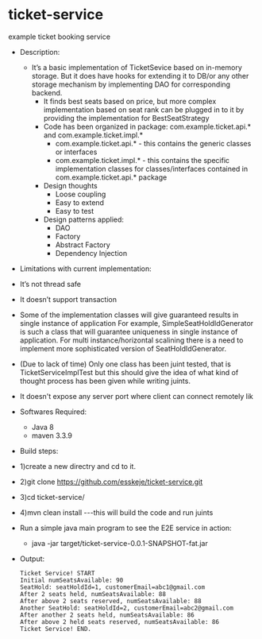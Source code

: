 # ticket-service
example ticket booking service
* Description:
  * It’s a basic implementation of TicketSevice based on  in-memory storage. But it does have hooks for extending it to DB/or any other storage mechanism by implementing DAO for corresponding backend.
    * It finds best seats based on price, but more complex implementation based on seat rank can be plugged in to it by providing the implementation for BestSeatStrategy
    * Code has been organized in package: com.example.ticket.api.* and com.example.ticket.impl.*
      * com.example.ticket.api.* - this contains the generic classes or interfaces
      * com.example.ticket.impl.* - this contains the specific implementation classes for classes/interfaces contained in com.example.ticket.api.* package
    * Design thoughts
      * Loose coupling
      * Easy to extend
      * Easy to test
    * Design patterns applied:
      * DAO
      * Factory
      * Abstract Factory
      * Dependency Injection
    
* Limitations with current implementation:
 * It’s not thread safe
 * It doesn’t support transaction
 * Some of the implementation classes will give guaranteed results in single instance of application
   For example, SimpleSeatHoldIdGenerator is such a class that will guarantee uniqueness in single instance of application.
   For multi instance/horizontal scalining there is a need to implement more sophisticated version of SeatHoldIdGenerator.
 * (Due to lack of time) Only one class has been juint tested, that is TicketServiceImplTest  but this should give the idea of what kind of thought process has been given while writing juints.
 * It doesn't expose any server port where client can connect remotely lik

* Softwares Required:
  * Java 8
  * maven 3.3.9

* Build steps:
 * 1)create a new directry and cd to it.
 * 2)git clone https://github.com/esskeje/ticket-service.git
 * 3)cd ticket-service/
 * 4)mvn clean install ---this will build the code and run juints

* Run a simple java main program to see the E2E service in action:
  * java -jar target/ticket-service-0.0.1-SNAPSHOT-fat.jar 

* Output:
  ```
  Ticket Service! START
  Initial numSeatsAvailable: 90
  SeatHold: seatHoldId=1, customerEmail=abc1@gmail.com
  After 2 seats held, numSeatsAvailable: 88
  After above 2 seats reserved, numSeatsAvailable: 88
  Another SeatHold: seatHoldId=2, customerEmail=abc2@gmail.com
  After another 2 seats held, numSeatsAvailable: 86
  After above 2 held seats reserved, numSeatsAvailable: 86
  Ticket Service! END.

  ```
